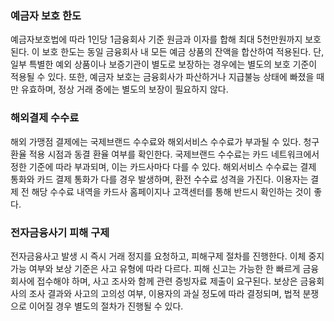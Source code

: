 ### 예금자 보호 한도
예금자보호법에 따라 1인당 1금융회사 기준 원금과 이자를 합해 최대 5천만원까지 보호된다. 이 보호 한도는 동일 금융회사 내 모든 예금 상품의 잔액을 합산하여 적용된다. 단, 일부 특별한 예외 상품이나 보증기관이 별도로 보장하는 경우에는 별도의 보호 기준이 적용될 수 있다. 또한, 예금자 보호는 금융회사가 파산하거나 지급불능 상태에 빠졌을 때만 유효하며, 정상 거래 중에는 별도의 보장이 필요하지 않다.

### 해외결제 수수료
해외 가맹점 결제에는 국제브랜드 수수료와 해외서비스 수수료가 부과될 수 있다. 청구 환율 적용 시점과 동결 환율 여부를 확인한다. 국제브랜드 수수료는 카드 네트워크에서 정한 기준에 따라 부과되며, 이는 카드사마다 다를 수 있다. 해외서비스 수수료는 결제 통화와 카드 결제 통화가 다를 경우 발생하며, 환전 수수료 성격을 가진다. 이용자는 결제 전 해당 수수료 내역을 카드사 홈페이지나 고객센터를 통해 반드시 확인하는 것이 좋다.

### 전자금융사기 피해 구제
전자금융사고 발생 시 즉시 거래 정지를 요청하고, 피해구제 절차를 진행한다. 이체 중지 가능 여부와 보상 기준은 사고 유형에 따라 다르다. 피해 신고는 가능한 한 빠르게 금융회사에 접수해야 하며, 사고 조사와 함께 관련 증빙자료 제출이 요구된다. 보상은 금융회사의 조사 결과와 사고의 고의성 여부, 이용자의 과실 정도에 따라 결정되며, 법적 분쟁으로 이어질 경우 별도의 절차가 진행될 수 있다.